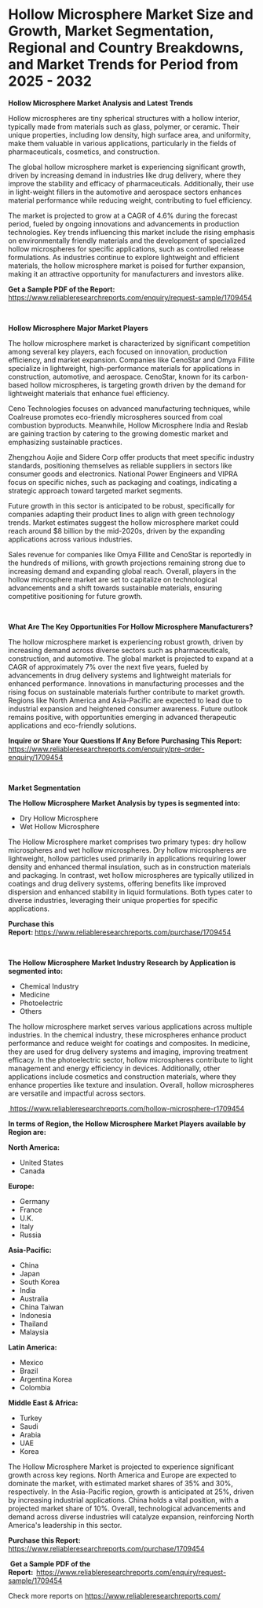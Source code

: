 <p><h1>Hollow Microsphere Market Size and Growth, Market Segmentation, Regional and Country Breakdowns, and Market Trends for Period from 2025 -  2032</h1></p><p><strong>Hollow Microsphere Market Analysis and Latest Trends</strong></p>
<p><p>Hollow microspheres are tiny spherical structures with a hollow interior, typically made from materials such as glass, polymer, or ceramic. Their unique properties, including low density, high surface area, and uniformity, make them valuable in various applications, particularly in the fields of pharmaceuticals, cosmetics, and construction. </p><p>The global hollow microsphere market is experiencing significant growth, driven by increasing demand in industries like drug delivery, where they improve the stability and efficacy of pharmaceuticals. Additionally, their use in light-weight fillers in the automotive and aerospace sectors enhances material performance while reducing weight, contributing to fuel efficiency. </p><p>The market is projected to grow at a CAGR of 4.6% during the forecast period, fueled by ongoing innovations and advancements in production technologies. Key trends influencing this market include the rising emphasis on environmentally friendly materials and the development of specialized hollow microspheres for specific applications, such as controlled release formulations. As industries continue to explore lightweight and efficient materials, the hollow microsphere market is poised for further expansion, making it an attractive opportunity for manufacturers and investors alike.</p></p>
<p><strong>Get a Sample PDF of the Report:&nbsp;</strong> <a href="https://www.reliableresearchreports.com/enquiry/request-sample/1709454?utm_campaign=2734&utm_medium=2&utm_source=Github&utm_content=ia&utm_term=27032025&utm_id=hollow-microsphere">https://www.reliableresearchreports.com/enquiry/request-sample/1709454</a></p>
<p>&nbsp;</p>
<p><strong>Hollow Microsphere Major Market Players</strong></p>
<p><p>The hollow microsphere market is characterized by significant competition among several key players, each focused on innovation, production efficiency, and market expansion. Companies like CenoStar and Omya Fillite specialize in lightweight, high-performance materials for applications in construction, automotive, and aerospace. CenoStar, known for its carbon-based hollow microspheres, is targeting growth driven by the demand for lightweight materials that enhance fuel efficiency.</p><p>Ceno Technologies focuses on advanced manufacturing techniques, while Coalreuse promotes eco-friendly microspheres sourced from coal combustion byproducts. Meanwhile, Hollow Microsphere India and Reslab are gaining traction by catering to the growing domestic market and emphasizing sustainable practices.</p><p>Zhengzhou Aojie and Sidere Corp offer products that meet specific industry standards, positioning themselves as reliable suppliers in sectors like consumer goods and electronics. National Power Engineers and VIPRA focus on specific niches, such as packaging and coatings, indicating a strategic approach toward targeted market segments.</p><p>Future growth in this sector is anticipated to be robust, specifically for companies adapting their product lines to align with green technology trends. Market estimates suggest the hollow microsphere market could reach around $8 billion by the mid-2020s, driven by the expanding applications across various industries.</p><p>Sales revenue for companies like Omya Fillite and CenoStar is reportedly in the hundreds of millions, with growth projections remaining strong due to increasing demand and expanding global reach. Overall, players in the hollow microsphere market are set to capitalize on technological advancements and a shift towards sustainable materials, ensuring competitive positioning for future growth.</p></p>
<p>&nbsp;</p>
<p><strong>What Are The Key Opportunities For Hollow Microsphere Manufacturers?</strong></p>
<p><p>The hollow microsphere market is experiencing robust growth, driven by increasing demand across diverse sectors such as pharmaceuticals, construction, and automotive. The global market is projected to expand at a CAGR of approximately 7% over the next five years, fueled by advancements in drug delivery systems and lightweight materials for enhanced performance. Innovations in manufacturing processes and the rising focus on sustainable materials further contribute to market growth. Regions like North America and Asia-Pacific are expected to lead due to industrial expansion and heightened consumer awareness. Future outlook remains positive, with opportunities emerging in advanced therapeutic applications and eco-friendly solutions.</p></p>
<p><strong>Inquire or Share Your Questions If Any Before Purchasing This Report:</strong> <a href="https://www.reliableresearchreports.com/enquiry/pre-order-enquiry/1709454?utm_campaign=2734&utm_medium=2&utm_source=Github&utm_content=ia&utm_term=27032025&utm_id=hollow-microsphere">https://www.reliableresearchreports.com/enquiry/pre-order-enquiry/1709454</a></p>
<p>&nbsp;</p>
<p><strong>Market Segmentation</strong></p>
<p><strong>The Hollow Microsphere Market Analysis by types is segmented into:</strong></p>
<p><ul><li>Dry Hollow Microsphere</li><li>Wet Hollow Microsphere</li></ul></p>
<p><p>The Hollow Microsphere market comprises two primary types: dry hollow microspheres and wet hollow microspheres. Dry hollow microspheres are lightweight, hollow particles used primarily in applications requiring lower density and enhanced thermal insulation, such as in construction materials and packaging. In contrast, wet hollow microspheres are typically utilized in coatings and drug delivery systems, offering benefits like improved dispersion and enhanced stability in liquid formulations. Both types cater to diverse industries, leveraging their unique properties for specific applications.</p></p>
<p><strong>Purchase this Report:&nbsp;</strong><a href="https://www.reliableresearchreports.com/purchase/1709454?utm_campaign=2734&utm_medium=2&utm_source=Github&utm_content=ia&utm_term=27032025&utm_id=hollow-microsphere">https://www.reliableresearchreports.com/purchase/1709454</a></p>
<p>&nbsp;</p>
<p><strong>The Hollow Microsphere Market Industry Research by Application is segmented into:</strong></p>
<p><ul><li>Chemical Industry</li><li>Medicine</li><li>Photoelectric</li><li>Others</li></ul></p>
<p><p>The hollow microsphere market serves various applications across multiple industries. In the chemical industry, these microspheres enhance product performance and reduce weight for coatings and composites. In medicine, they are used for drug delivery systems and imaging, improving treatment efficacy. In the photoelectric sector, hollow microspheres contribute to light management and energy efficiency in devices. Additionally, other applications include cosmetics and construction materials, where they enhance properties like texture and insulation. Overall, hollow microspheres are versatile and impactful across sectors.</p></p>
<p><a href="https://www.reliableresearchreports.com/hollow-microsphere-r1709454?utm_campaign=2734&utm_medium=2&utm_source=Github&utm_content=ia&utm_term=27032025&utm_id=hollow-microsphere">&nbsp;https://www.reliableresearchreports.com/hollow-microsphere-r1709454</a></p>
<p><strong>In terms of Region, the Hollow Microsphere Market Players available by Region are:</strong></p>
<p>
    <p> <strong> North America: </strong>
        <ul>
            <li>United States</li>
            <li>Canada</li>
        </ul>
        </p> 
    <p> <strong> Europe: </strong>
        <ul>
            <li>Germany</li>
            <li>France</li>
            <li>U.K.</li>
            <li>Italy</li>
            <li>Russia</li>
        </ul>
        </p> 
    <p> <strong> Asia-Pacific: </strong>
        <ul>
            <li>China</li>
            <li>Japan</li>
            <li>South Korea</li>
            <li>India</li>
            <li>Australia</li>
            <li>China Taiwan</li>
            <li>Indonesia</li>
            <li>Thailand</li>
            <li>Malaysia</li>
        </ul>
        </p> 
    <p> <strong> Latin America: </strong>
        <ul>
            <li>Mexico</li>
            <li>Brazil</li>
            <li>Argentina Korea</li>
            <li>Colombia</li>
        </ul>
        </p> 
    <p> <strong> Middle East & Africa: </strong>
        <ul>
            <li>Turkey</li>
            <li>Saudi</li>
            <li>Arabia</li>
            <li>UAE</li>
            <li>Korea</li>
        </ul>
    </p>
    </p>
<p><p>The Hollow Microsphere Market is projected to experience significant growth across key regions. North America and Europe are expected to dominate the market, with estimated market shares of 35% and 30%, respectively. In the Asia-Pacific region, growth is anticipated at 25%, driven by increasing industrial applications. China holds a vital position, with a projected market share of 10%. Overall, technological advancements and demand across diverse industries will catalyze expansion, reinforcing North America's leadership in this sector.</p></p>
<p><strong>Purchase this Report: </strong><a href="https://www.reliableresearchreports.com/purchase/1709454?utm_campaign=2734&utm_medium=2&utm_source=Github&utm_content=ia&utm_term=27032025&utm_id=hollow-microsphere">https://www.reliableresearchreports.com/purchase/1709454</a></p>
<p>&nbsp;<strong>Get a Sample PDF of the Report:&nbsp;&nbsp;</strong><a href="https://www.reliableresearchreports.com/enquiry/request-sample/1709454?utm_campaign=2734&utm_medium=2&utm_source=Github&utm_content=ia&utm_term=27032025&utm_id=hollow-microsphere">https://www.reliableresearchreports.com/enquiry/request-sample/1709454</a></p>
<p><strong></strong></p>
<p>Check more reports on <a href="https://www.reliableresearchreports.com/?utm_campaign=2734&utm_medium=2&utm_source=Github&utm_content=ia&utm_term=27032025&utm_id=hollow-microsphere">https://www.reliableresearchreports.com/</a></p>